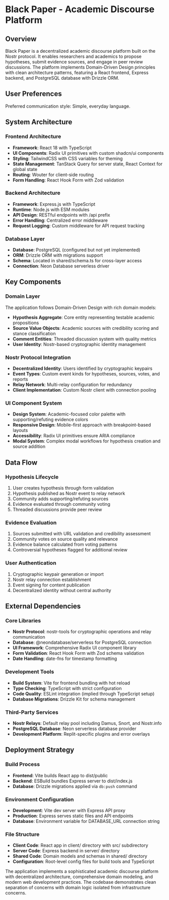 # Black Paper - Academic Discourse Platform

## Overview

Black Paper is a decentralized academic discourse platform built on the Nostr protocol. It enables researchers and academics to propose hypotheses, submit evidence sources, and engage in peer review discussions. The platform implements Domain-Driven Design principles with clean architecture patterns, featuring a React frontend, Express backend, and PostgreSQL database with Drizzle ORM.

## User Preferences

Preferred communication style: Simple, everyday language.

## System Architecture

### Frontend Architecture
- **Framework**: React 18 with TypeScript
- **UI Components**: Radix UI primitives with custom shadcn/ui components
- **Styling**: TailwindCSS with CSS variables for theming
- **State Management**: TanStack Query for server state, React Context for global state
- **Routing**: Wouter for client-side routing
- **Form Handling**: React Hook Form with Zod validation

### Backend Architecture
- **Framework**: Express.js with TypeScript
- **Runtime**: Node.js with ESM modules
- **API Design**: RESTful endpoints with /api prefix
- **Error Handling**: Centralized error middleware
- **Request Logging**: Custom middleware for API request tracking

### Database Layer
- **Database**: PostgreSQL (configured but not yet implemented)
- **ORM**: Drizzle ORM with migrations support
- **Schema**: Located in shared/schema.ts for cross-layer access
- **Connection**: Neon Database serverless driver

## Key Components

### Domain Layer
The application follows Domain-Driven Design with rich domain models:

- **Hypothesis Aggregate**: Core entity representing testable academic propositions
- **Source Value Objects**: Academic sources with credibility scoring and stance classification
- **Comment Entities**: Threaded discussion system with quality metrics
- **User Identity**: Nostr-based cryptographic identity management

### Nostr Protocol Integration
- **Decentralized Identity**: Users identified by cryptographic keypairs
- **Event Types**: Custom event kinds for hypotheses, sources, votes, and reports
- **Relay Network**: Multi-relay configuration for redundancy
- **Client Implementation**: Custom Nostr client with connection pooling

### UI Component System
- **Design System**: Academic-focused color palette with supporting/refuting evidence colors
- **Responsive Design**: Mobile-first approach with breakpoint-based layouts
- **Accessibility**: Radix UI primitives ensure ARIA compliance
- **Modal System**: Complex modal workflows for hypothesis creation and source addition

## Data Flow

### Hypothesis Lifecycle
1. User creates hypothesis through form validation
2. Hypothesis published as Nostr event to relay network
3. Community adds supporting/refuting sources
4. Evidence evaluated through community voting
5. Threaded discussions provide peer review

### Evidence Evaluation
1. Sources submitted with URL validation and credibility assessment
2. Community votes on source quality and relevance
3. Evidence balance calculated from voting patterns
4. Controversial hypotheses flagged for additional review

### User Authentication
1. Cryptographic keypair generation or import
2. Nostr relay connection establishment
3. Event signing for content publication
4. Decentralized identity without central authority

## External Dependencies

### Core Libraries
- **Nostr Protocol**: nostr-tools for cryptographic operations and relay communication
- **Database**: @neondatabase/serverless for PostgreSQL connection
- **UI Framework**: Comprehensive Radix UI component library
- **Form Validation**: React Hook Form with Zod schema validation
- **Date Handling**: date-fns for timestamp formatting

### Development Tools
- **Build System**: Vite for frontend bundling with hot reload
- **Type Checking**: TypeScript with strict configuration
- **Code Quality**: ESLint integration (implied through TypeScript setup)
- **Database Migrations**: Drizzle Kit for schema management

### Third-Party Services
- **Nostr Relays**: Default relay pool including Damus, Snort, and Nostr.info
- **PostgreSQL Database**: Neon serverless database provider
- **Development Platform**: Replit-specific plugins and error overlays

## Deployment Strategy

### Build Process
- **Frontend**: Vite builds React app to dist/public
- **Backend**: ESBuild bundles Express server to dist/index.js
- **Database**: Drizzle migrations applied via `db:push` command

### Environment Configuration
- **Development**: Vite dev server with Express API proxy
- **Production**: Express serves static files and API endpoints
- **Database**: Environment variable for DATABASE_URL connection string

### File Structure
- **Client Code**: React app in client/ directory with src/ subdirectory
- **Server Code**: Express backend in server/ directory
- **Shared Code**: Domain models and schemas in shared/ directory
- **Configuration**: Root-level config files for build tools and TypeScript

The application implements a sophisticated academic discourse platform with decentralized architecture, comprehensive domain modeling, and modern web development practices. The codebase demonstrates clean separation of concerns with domain logic isolated from infrastructure concerns.